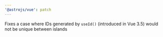 ```yaml
---
'@astrojs/vue': patch
---
```


Fixes a case where IDs generated by `useId()` (introduced in Vue 3.5) would not be unique between islands
